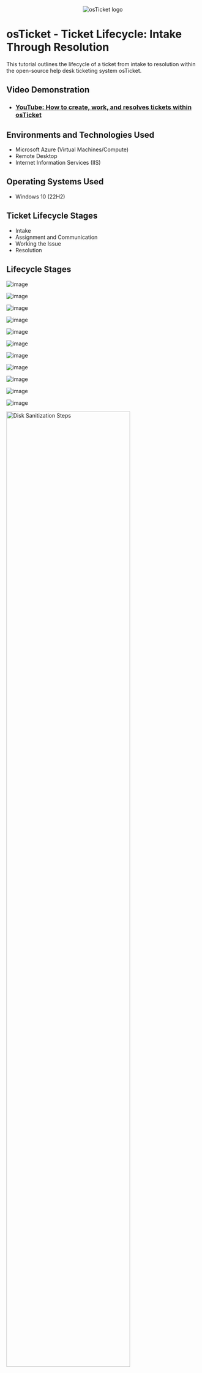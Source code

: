 <p align="center">
<img src="https://i.imgur.com/Clzj7Xs.png" alt="osTicket logo"/>
</p>

<h1>osTicket - Ticket Lifecycle: Intake Through Resolution</h1>
This tutorial outlines the lifecycle of a ticket from intake to resolution within the open-source help desk ticketing system osTicket.<br />


<h2>Video Demonstration</h2>

- ### [YouTube: How to create, work, and resolves tickets within osTicket](https://www.youtube.com)

<h2>Environments and Technologies Used</h2>

- Microsoft Azure (Virtual Machines/Compute)
- Remote Desktop
- Internet Information Services (IIS)

<h2>Operating Systems Used </h2>

- Windows 10</b> (22H2)

<h2>Ticket Lifecycle Stages</h2>

- Intake
- Assignment and Communication
- Working the Issue
- Resolution

<h2>Lifecycle Stages</h2>



![image](https://github.com/user-attachments/assets/03e37dbd-04f1-4b6f-8a2c-d67647dd1b9b)



![image](https://github.com/user-attachments/assets/4855ef1c-bd07-4318-8f6c-7806314ba22a)



![image](https://github.com/user-attachments/assets/2a778e4b-3cff-4c2e-ba91-a91c133d0cc5)



![image](https://github.com/user-attachments/assets/ebd9ae3d-33a6-4b34-b6b4-49d2e2f99a8f)



![image](https://github.com/user-attachments/assets/d0e95ef9-6851-40fe-8fe4-4c9a9c40e3d5)


![image](https://github.com/user-attachments/assets/c869bfe9-4c80-4f8d-81bb-6641a7aad0c6)



![image](https://github.com/user-attachments/assets/a50b3979-2d89-418a-ad34-0b3f0b91a05c)



![image](https://github.com/user-attachments/assets/f79eee55-9f6c-406d-bdaf-ca5e25de1441)


![image](https://github.com/user-attachments/assets/aee6d6e3-bc49-4b2c-8287-f795fad58d04)


![image](https://github.com/user-attachments/assets/55558877-8bdc-4488-ae9c-ae51b1360853)



![image](https://github.com/user-attachments/assets/2e5476fc-95e4-469b-9b28-f3ec9b642e95)








<p>
<img src="https://i.imgur.com/DJmEXEB.png" height="80%" width="80%" alt="Disk Sanitization Steps"/>
</p>
<p>
A new ticket was successfully created through the support portal after a customer inquiry was submitted. The system automatically generated a unique ticket ID and categorized it according to predefined settings for the appropriate department and issue type. (Tickets may be submitted by a member of the support team if the customer calls in or is unable to submit the ticket themself.)
</p>
<br />

<p>
<img src="https://i.imgur.com/DJmEXEB.png" height="80%" width="80%" alt="Disk Sanitization Steps"/>
</p>
<p>The ticket was assigned to the correct agent based on its category and department. This assignment was handled both manually and through automatic rules set within the osTicket system.

</p>
<br />
The assigned agent reviewed the ticket, engaged with the customer to gather necessary information, and began troubleshooting the issue. The agent provided initial solutions and escalated the ticket to a higher support tier for further assistance.
  
</p>
<br />

<p>
<img src="https://i.imgur.com/DJmEXEB.png" height="80%" width="80%" alt="Disk Sanitization Steps"/>
</p>
<p>
The issue was resolved after collaboration with the customer, and the solution was confirmed. The agent marked the ticket as resolved, notifying the customer of the successful resolution and awaiting their confirmation.
</p>
<br />
Upon confirmation from the customer that the issue was resolved, the ticket was officially closed. A final resolution summary was documented, and the ticket was archived in the system for reference and reporting.
